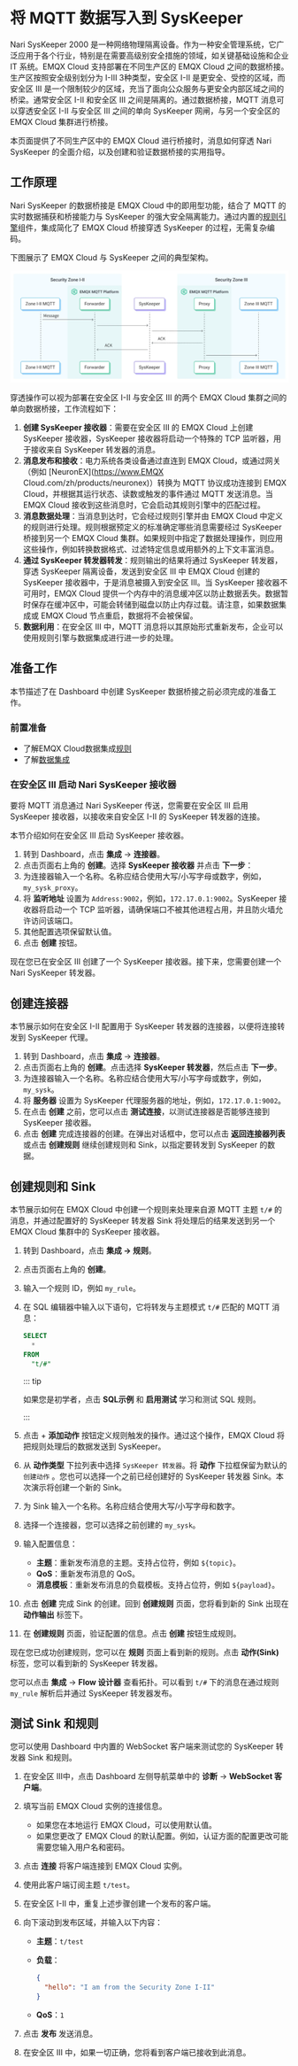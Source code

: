 # 将 MQTT 数据写入到 SysKeeper
Nari SysKeeper 2000 是一种网络物理隔离设备。作为一种安全管理系统，它广泛应用于各个行业，特别是在需要高级别安全措施的领域，如关键基础设施和企业 IT 系统。EMQX Cloud 支持部署在不同生产区的 EMQX Cloud 之间的数据桥接。生产区按照安全级别划分为 I-III 3种类型，安全区 I-II 是更安全、受控的区域，而安全区 III 是一个限制较少的区域，充当了面向公众服务与更安全内部区域之间的桥梁。通常安全区 I-II 和安全区 III 之间是隔离的。通过数据桥接，MQTT 消息可以穿透安全区 I-II 与安全区 III 之间的单向 SysKeeper 网闸，与另一个安全区的 EMQX Cloud 集群进行桥接。

本页面提供了不同生产区中的 EMQX Cloud 进行桥接时，消息如何穿透 Nari SysKeeper 的全面介绍，以及创建和验证数据桥接的实用指导。

## 工作原理

Nari SysKeeper 的数据桥接是 EMQX Cloud 中的即用型功能，结合了 MQTT 的实时数据捕获和桥接能力与 SysKeeper 的强大安全隔离能力。通过内置的[规则引擎](./rules.md)组件，集成简化了 EMQX Cloud 桥接穿透 SysKeeper 的过程，无需复杂编码。

下图展示了 EMQX Cloud 与 SysKeeper 之间的典型架构。

![EMQX Cloud-Elasticsearch 集成](./_assets/data_integraion_SysKeeper.jpg)

穿透操作可以视为部署在安全区 I-II 与安全区 III 的两个 EMQX Cloud 集群之间的单向数据桥接，工作流程如下：

1. **创建 SysKeeper 接收器**：需要在安全区 III 的 EMQX Cloud 上创建 SysKeeper 接收器，SysKeeper 接收器将启动一个特殊的 TCP 监听器，用于接收来自 SysKeeper 转发器的消息。
2. **消息发布和接收**：电力系统各类设备通过直连到 EMQX Cloud，或通过网关（例如 [NeuronEX](https://www.EMQX Cloud.com/zh/products/neuronex)）转换为 MQTT 协议成功连接到 EMQX Cloud，并根据其运行状态、读数或触发的事件通过 MQTT 发送消息。当 EMQX Cloud 接收到这些消息时，它会启动其规则引擎中的匹配过程。
3. **消息数据处理**：当消息到达时，它会经过规则引擎并由 EMQX Cloud 中定义的规则进行处理。规则根据预定义的标准确定哪些消息需要经过 SysKeeper 桥接到另一个 EMQX Cloud 集群。如果规则中指定了数据处理操作，则应用这些操作，例如转换数据格式、过滤特定信息或用额外的上下文丰富消息。
4. **通过 SysKeeper 转发器转发**：规则输出的结果将通过 SysKeeper 转发器，穿透 SysKeeper 隔离设备，发送到安全区 III 中 EMQX Cloud 创建的 SysKeeper 接收器中，于是消息被摄入到安全区 III。当 SysKeeper 接收器不可用时，EMQX Cloud 提供一个内存中的消息缓冲区以防止数据丢失。数据暂时保存在缓冲区中，可能会转储到磁盘以防止内存过载。请注意，如果数据集成或 EMQX Cloud 节点重启，数据将不会被保留。
5. **数据利用**：在安全区 III 中，MQTT 消息将以其原始形式重新发布，企业可以使用规则引擎与数据集成进行进一步的处理。

<!-- 特性与优势在此处不适用 -->

## 准备工作

本节描述了在 Dashboard 中创建 SysKeeper 数据桥接之前必须完成的准备工作。

### 前置准备

- 了解EMQX Cloud数据集成[规则](./rules.md)
- 了解[数据集成](./data-bridges.md)

### 在安全区 III 启动 Nari SysKeeper 接收器

要将 MQTT 消息通过 Nari SysKeeper 传送，您需要在安全区 III 启用 SysKeeper 接收器，以接收来自安全区 I-II 的 SysKeeper 转发器的连接。

本节介绍如何在安全区 III 启动 SysKeeper 接收器。

1. 转到 Dashboard，点击 **集成** -> **连接器**。
2. 点击页面右上角的 **创建**。选择 **SysKeeper 接收器** 并点击 **下一步**：
3. 为连接器输入一个名称。名称应结合使用大写/小写字母或数字，例如，`my_sysk_proxy`。
4. 将 **监听地址** 设置为 `Address:9002`，例如，`172.17.0.1:9002`。SysKeeper 接收器将启动一个 TCP 监听器，请确保端口不被其他进程占用，并且防火墙允许访问该端口。
5. 其他配置选项保留默认值。
6. 点击 **创建** 按钮。

现在您已在安全区 III 创建了一个 SysKeeper 接收器。接下来，您需要创建一个 Nari SysKeeper 转发器。

## 创建连接器

本节展示如何在安全区 I-II 配置用于 SysKeeper 转发器的连接器，以便将连接转发到 SysKeeper 代理。

1. 转到 Dashboard，点击 **集成** -> **连接器**。
2. 点击页面右上角的 **创建**。点击选择 **SysKeeper 转发器**，然后点击 **下一步**。
3. 为连接器输入一个名称。名称应结合使用大写/小写字母或数字，例如，`my_sysk`。
4. 将 **服务器** 设置为 SysKeeper 代理服务器的地址，例如，`172.17.0.1:9002`。
5. 在点击 **创建** 之前，您可以点击 **测试连接**，以测试连接器是否能够连接到 SysKeeper 接收器。
6. 点击 **创建** 完成连接器的创建。在弹出对话框中，您可以点击 **返回连接器列表** 或点击 **创建规则** 继续创建规则和 Sink，以指定要转发到 SysKeeper 的数据。

## 创建规则和 Sink

本节展示如何在 EMQX Cloud 中创建一个规则来处理来自源 MQTT 主题 `t/#` 的消息，并通过配置好的 SysKeeper 转发器 Sink 将处理后的结果发送到另一个 EMQX Cloud 集群中的 SysKeeper 接收器。

1. 转到 Dashboard，点击 **集成 -> 规则**。

2. 点击页面右上角的 **创建**。

3. 输入一个规则 ID，例如 `my_rule`。

4. 在 SQL 编辑器中输入以下语句，它将转发与主题模式 `t/#` 匹配的 MQTT 消息：

   ```sql
   SELECT
     *
   FROM
     "t/#"
   ```

   ::: tip

   如果您是初学者，点击 **SQL示例** 和 **启用测试** 学习和测试 SQL 规则。

   :::

5. 点击 + **添加动作** 按钮定义规则触发的操作。通过这个操作，EMQX Cloud 将把规则处理后的数据发送到 SysKeeper。

6. 从 **动作类型** 下拉列表中选择 `SysKeeper 转发器`。将 **动作** 下拉框保留为默认的 `创建动作` 。您也可以选择一个之前已经创建好的 SysKeeper 转发器 Sink。本次演示将创建一个新的 Sink。

7. 为 Sink 输入一个名称。名称应结合使用大写/小写字母和数字。

8. 选择一个连接器，您可以选择之前创建的 `my_sysk`。

9. 输入配置信息：

   - **主题**：重新发布消息的主题。支持占位符，例如 `${topic}`。
   - **QoS**：重新发布消息的 QoS。
   - **消息模板**：重新发布消息的负载模板。支持占位符，例如 `${payload}`。

10. 点击 **创建** 完成 Sink 的创建。回到 **创建规则** 页面，您将看到新的 Sink 出现在 **动作输出** 标签下。

11. 在 **创建规则** 页面，验证配置的信息。点击 **创建** 按钮生成规则。

现在您已成功创建规则，您可以在 **规则** 页面上看到新的规则。点击 **动作(Sink)** 标签，您可以看到新的 SysKeeper 转发器。

您可以点击 **集成** -> **Flow 设计器** 查看拓扑。可以看到 `t/#` 下的消息在通过规则 `my_rule` 解析后并通过 SysKeeper 转发器发布。

## 测试 Sink 和规则

您可以使用 Dashboard 中内置的 WebSocket 客户端来测试您的 SysKeeper 转发器 Sink 和规则。

1. 在安全区 III中，点击 Dashboard 左侧导航菜单中的 **诊断** -> **WebSocket 客户端**。

2. 填写当前 EMQX Cloud 实例的连接信息。

   - 如果您在本地运行 EMQX Cloud，可以使用默认值。
   - 如果您更改了 EMQX Cloud 的默认配置。例如，认证方面的配置更改可能需要您输入用户名和密码。

3. 点击 **连接** 将客户端连接到 EMQX Cloud 实例。

4. 使用此客户端订阅主题 `t/test`。

5. 在安全区 I-II 中，重复上述步骤创建一个发布的客户端。

6. 向下滚动到发布区域，并输入以下内容：

   - **主题**：`t/test`

   - **负载**：

     ```json
     {
       "hello": "I am from the Security Zone I-II"
     }
     ```

   - **QoS**：`1`

7. 点击 **发布** 发送消息。

8. 在安全区 III 中，如果一切正确，您将看到客户端已接收到此消息。